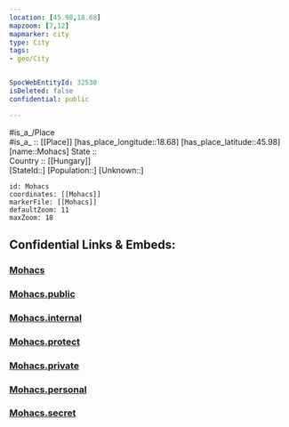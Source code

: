 ```yaml
---
location: [45.98,18.68] 
mapzoom: [7,12] 
mapmarker: city 
type: City
tags:
- geo/City


SpocWebEntityId: 32530
isDeleted: false
confidential: public

---
```

#is_a_/Place  
#is_a_ :: [[Place]] 
[has_place_longitude::18.68] 
[has_place_latitude::45.98] 
[name::Mohacs] 
State ::  
Country :: [[Hungary]]  
[StateId::] 
[Population::] 
[Unknown::] 


```leaflet
id: Mohacs
coordinates: [[Mohacs]] 
markerFile: [[Mohacs]] 
defaultZoom: 11 
maxZoom: 18
```


## Confidential Links & Embeds: 

### [Mohacs](/_Standards/Earth/Continent/Europe/Europe~East/Hungary/Counties~Hungary/Baranya/City/Mohacs.md) 

### [Mohacs.public](/_public/Earth/Continent/Europe/Europe~East/Hungary/Counties~Hungary/Baranya/City/Mohacs.public.md) 

### [Mohacs.internal](/_internal/Earth/Continent/Europe/Europe~East/Hungary/Counties~Hungary/Baranya/City/Mohacs.internal.md) 

### [Mohacs.protect](/_protect/Earth/Continent/Europe/Europe~East/Hungary/Counties~Hungary/Baranya/City/Mohacs.protect.md) 

### [Mohacs.private](/_private/Earth/Continent/Europe/Europe~East/Hungary/Counties~Hungary/Baranya/City/Mohacs.private.md) 

### [Mohacs.personal](/_personal/Earth/Continent/Europe/Europe~East/Hungary/Counties~Hungary/Baranya/City/Mohacs.personal.md) 

### [Mohacs.secret](/_secret/Earth/Continent/Europe/Europe~East/Hungary/Counties~Hungary/Baranya/City/Mohacs.secret.md)

